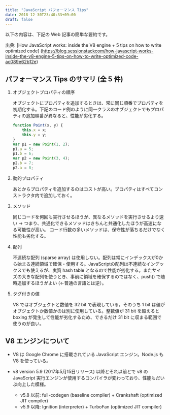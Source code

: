 ```yaml
---
title: "JavaScript パフォーマンス Tips"
date: 2018-12-30T23:40:33+09:00
draft: false
---
```


以下の内容は、下記の Web 記事の簡単な要約です。

出典: [How JavaScript works: inside the V8 engine + 5 tips on how to write optimized code] (https://blog.sessionstackcom/how-javascript-works-inside-the-v8-engine-5-tips-on-how-to-write-optimized-code-ac089e62b12e)

## パフォーマンス Tips のサマリ (全 5 件)

1. オブジェクトプロパティの順序

    オブジェクトにプロパティを追加するときは、常に同じ順番でプロパティを初期化する。下記のコード例のように同一クラスのオブジェクトでもプロパティの追加順番が異なると、性能が劣化する。

    ```JavaScript
    function Point(x, y) {
        this.x = x;
        this.y = y;
    }
    var p1 = new Point(1, 2);
    p1.a = 5;
    p1.b = 6;
    var p2 = new Point(3, 4);
    p2.b = 7;
    p2.a = 8;
    ```

1. 動的プロパティ

    あとからプロパティを追加するのはコストが高い。プロパティはすべてコンストラクタ内で追加しておく。

1. メソッド

    同じコードを何回も実行させるほうが、異なるメソッドを実行させるより速い
    →   つまり、共通化できるメソッドはきちんと共通化したほうが高速になる可能性が高い。
        コード行数の多いメソッドは、保守性が落ちるだけでなく性能も劣化する。

1. 配列

    不連続な配列 (sparse array) は使用しない。配列は常にインデックスが0から始まる連続領域で確保・使用する。JavaScriptの配列は不連続なインデックスでも使えるが、実質 hash table となるので性能が劣化する。またサイズの大きな配列を使うとき、事前に領域を確保するのではなく、push() で随時追加するほうがよい (←普通の言語とは逆）。

1. タグ付きの値

    V8 ではオブジェクトと数値を 32 bit で表現している。そのうち 1 bit は値がオブジェクトか数値かのは別に使用している。整数値が 31 bit を超えると boxing が発生して性能が劣化するため、できるだけ 31 bit に収まる範囲で使うのが良い。

## V8 エンジンについて

* V8 は Google Chrome に搭載されている JavaScript エンジン。Node.js も V8 を使っている。

* v8 version 5.9 (2017年5月15日リリース) 以降とそれ以前とで v8 の JavaScript 実行エンジンが使用するコンパイラが変わっており、性能もだいぶ向上した模様。

    * v5.8 以前: full-codegen (baseline compiler) + Crankshaft (optimized JIT compiler)
    * v5.9 以降: Ignition (interpreter) + TurboFan (optimized JIT compiler)
